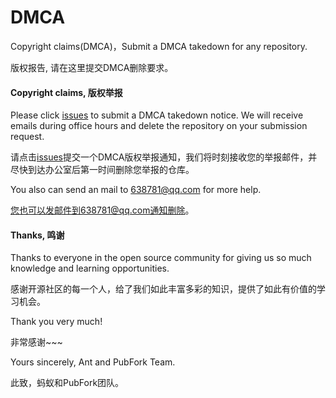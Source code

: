 # DMCA
Copyright claims(DMCA)，Submit a DMCA takedown for any repository. 

版权报告, 请在这里提交DMCA删除要求。

#### Copyright claims, 版权举报

Please click [issues](https://github.com/PubFork/DMCA/issues) to submit a DMCA takedown notice. We will receive emails during office hours and delete the repository on your submission request.

请点击[issues](https://github.com/PubFork/DMCA/issues)提交一个DMCA版权举报通知，我们将时刻接收您的举报邮件，并尽快到达办公室后第一时间删除您举报的仓库。

You also can send an mail to 638781@qq.com for more help.

您也可以发邮件到638781@qq.com通知删除。

#### Thanks, 鸣谢
Thanks to everyone in the open source community for giving us so much knowledge and learning opportunities.

感谢开源社区的每一个人，给了我们如此丰富多彩的知识，提供了如此有价值的学习机会。

Thank you very much!

非常感谢~~~

Yours sincerely, Ant and PubFork Team.

此致，蚂蚁和PubFork团队。

